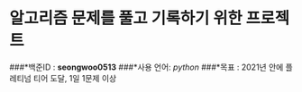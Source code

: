 # 알고리즘 문제를 풀고 기록하기 위한 프로젝트

###*백준ID : **seongwoo0513**
###*사용 언어: *python*
###*목표 : 2021년 안에 플레티넘 티어 도달, 1일 1문제 이상